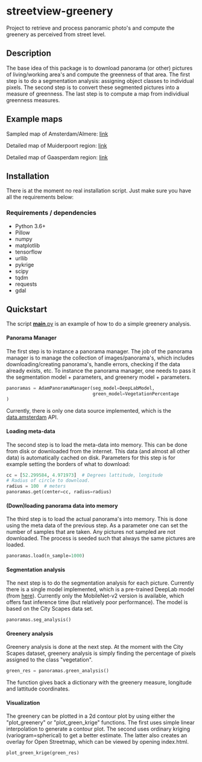 # streetview-greenery

Project to retrieve and process panoramic photo's and compute the greenery as perceived from street level.

## Description

The base idea of this package is to download panorama (or other) pictures of living/working area's and compute the greenness of that area. The first step is to do a segmentation analysis: assigning object classes to individual pixels. The second step is to convert these segmented pictures into a measure of greenness. The last step is to compute a map from individiual greenness measures.

## Example maps

Sampled map of Amsterdam/Almere: [link](https://qubixes.github.io/streetview-greenery/docs/adam_alm.html)

Detailed map of Muiderpoort region: [link](https://qubixes.github.io/streetview-greenery/docs/muiderpoort.html)

Detailed map of Gaasperdam region: [link](https://qubixes.github.io/streetview-greenery/docs/mijndenhof.html)

## Installation

There is at the moment no real installation script. Just make sure you have all the requirements below:

### Requirements / dependencies

- Python 3.6+
- Pillow
- numpy
- matplotlib
- tensorflow
- urllib
- pykrige
- scipy
- tqdm
- requests
- gdal

## Quickstart

The script [__main__.py](__main__.py) is an example of how to do a simple greenery analysis.

#### Panorama Manager

The first step is to instance a panorama manager. The job of the panorama manager is to manage the collection of images/panorama's, which includes downloading/creating panorama's, handle errors, checking if the data already exists, etc. To instance the panorama manager, one needs to pass it the segmentation model + parameters, and greenery model + parameters.

```python
panoramas = AdamPanoramaManager(seg_model=DeepLabModel,
                                green_model=VegetationPercentage
)
```

Currently, there is only one data source implemented, which is the [data.amsterdam](http://data.amsterdam.nl) API. 

#### Loading meta-data

The second step is to load the meta-data into memory. This can be done from disk or downloaded from the internet. This data (and almost all other data) is automatically cached on disk. Parameters for this step is for example setting the borders of what to download:

```python 
cc = [52.299584, 4.971973]  # Degrees lattitude, longitude
# Radius of circle to download.
radius = 100  # meters
panoramas.get(center=cc, radius=radius)
```

#### (Down)loading panorama data into memory

The third step is to load the actual panorama's into memory. This is done using the meta data of the previous step. As a parameter one can set the number of samples that are taken. Any pictures not sampled are not downloaded. The process is seeded such that always the same pictures are loaded.

```python
panoramas.load(n_sample=1000)
```

#### Segmentation analysis

The next step is to do the segmentation analysis for each picture. Currently there is a single model implemented, which is a pre-trained DeepLab model (from [here](https://github.com/tensorflow/models/blob/master/research/deeplab/g3doc/model_zoo.md)). Currently only the MobileNet-v2 version is available, which offers fast inference time (but relatively poor performance). The model is based on the City Scapes data set.

```python
panoramas.seg_analysis()
```

#### Greenery analysis

Greenery analysis is done at the next step. At the moment with the City Scapes dataset, greenery analysis is simply finding the percentage of pixels assigned to the class "vegetation".

```python
green_res = panoramas.green_analysis()
```

The function gives back a dictionary with the greenery measure, longitude and lattitude coordinates.

#### Visualization

The greenery can be plotted in a 2d contour plot by using either the "plot\_greenery" or "plot\_green\_krige" functions. The first uses simple linear interpolation to generate a contour plot. The second uses ordinary kriging (variogram=spherical) to get a better estimate. The latter also creates an overlay for Open Streetmap, which can be viewed by opening index.html.

```python
plot_green_krige(green_res)
```
